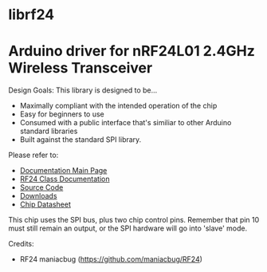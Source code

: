 librf24
========== 

# Arduino driver for nRF24L01 2.4GHz Wireless Transceiver

Design Goals: This library is designed to be...

* Maximally compliant with the intended operation of the chip
* Easy for beginners to use
* Consumed with a public interface that's similiar to other Arduino standard libraries
* Built against the standard SPI library. 

Please refer to:

* [Documentation Main Page](http://maniacbug.github.com/RF24)
* [RF24 Class Documentation](http://maniacbug.github.com/RF24/classRF24.html)
* [Source Code](https://github.com/maniacbug/RF24)
* [Downloads](https://github.com/maniacbug/RF24/archives/master)
* [Chip Datasheet](http://www.nordicsemi.com/files/Product/data_sheet/nRF24L01_Product_Specification_v2_0.pdf)

This chip uses the SPI bus, plus two chip control pins.  Remember that pin 10 must still remain an output, or
the SPI hardware will go into 'slave' mode.

Credits:
- RF24 maniacbug (https://github.com/maniacbug/RF24)
